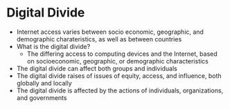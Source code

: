 # Digital Divide
* Internet access varies between socio economic, geographic, and demographic charateristics, as well as between countries
* What is the digital divide?
  * The differing access to computing devices and the Internet, based on socioeconomic, geographic, or demographic characteristics
* The digital divide can affect both groups and individuals
* The digital divide raises of issues of equity, access, and influence, both globally and locally
* The digital divide is affected by the actions of individuals, organizations, and governments
